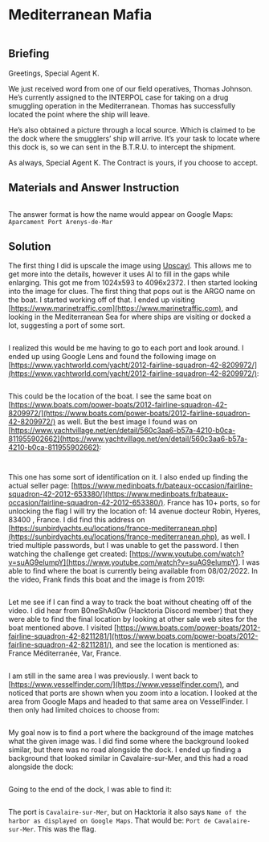 # Mediterranean Mafia

<figure><img src="../../.gitbook/assets/image (7) (1) (4).png" alt=""><figcaption></figcaption></figure>

## Briefing

Greetings, Special Agent K.

We just received word from one of our field operatives, Thomas Johnson. He’s currently assigned to the INTERPOL case for taking on a drug smuggling operation in the Mediterranean. Thomas has successfully located the point where the ship will leave.

He’s also obtained a picture through a local source. Which is claimed to be the dock where the smugglers’ ship will arrive. It’s your task to locate where this dock is, so we can sent in the B.T.R.U. to intercept the shipment.

As always, Special Agent K. The Contract is yours, if you choose to accept.

## Materials and Answer Instruction

<figure><img src="../../.gitbook/assets/image (9) (3).png" alt=""><figcaption></figcaption></figure>

The answer format is how the name would appear on Google Maps: `Aparcament Port Arenys-de-Mar`

## Solution

The first thing I did is upscale the image using [Upscayl](https://www.upscayl.org/). This allows me to get more into the details, however it uses AI to fill in the gaps while enlarging. This got me from 1024x593 to 4096x2372. I then started looking into the image for clues. The first thing that pops out is the ARGO name on the boat. I started working off of that. I ended up visiting [https://www.marinetraffic.com](https://www.marinetraffic.com), and looking in the Mediterranean Sea for where ships are visiting or docked a lot, suggesting a port of some sort.&#x20;

<figure><img src="../../.gitbook/assets/image (13) (1).png" alt=""><figcaption></figcaption></figure>

I realized this would be me having to go to each port and look around. I ended up using Google Lens and found the following image on [https://www.yachtworld.com/yacht/2012-fairline-squadron-42-8209972/](https://www.yachtworld.com/yacht/2012-fairline-squadron-42-8209972/):

<figure><img src="../../.gitbook/assets/image (1) (1) (5).png" alt=""><figcaption></figcaption></figure>

This could be the location of the boat. I see the same boat on [https://www.boats.com/power-boats/2012-fairline-squadron-42-8209972/](https://www.boats.com/power-boats/2012-fairline-squadron-42-8209972/) as well. But the best image I found was on [https://www.yachtvillage.net/en/detail/560c3aa6-b57a-4210-b0ca-811955902662](https://www.yachtvillage.net/en/detail/560c3aa6-b57a-4210-b0ca-811955902662):

<figure><img src="../../.gitbook/assets/image (3) (6).png" alt=""><figcaption></figcaption></figure>

<figure><img src="../../.gitbook/assets/image (21) (1).png" alt=""><figcaption></figcaption></figure>

This one has some sort of identification on it. I also ended up finding the actual seller page: [https://www.medinboats.fr/bateaux-occasion/fairline-squadron-42-2012-653380/](https://www.medinboats.fr/bateaux-occasion/fairline-squadron-42-2012-653380/). France has 10+ ports, so for unlocking the flag I will try the location of: 14 avenue docteur Robin, Hyeres, 83400 , France. I did find this address on [https://sunbirdyachts.eu/locations/france-mediterranean.php](https://sunbirdyachts.eu/locations/france-mediterranean.php), as well. I tried multiple passwords, but I was unable to get the password. I then watching the challenge get created: [https://www.youtube.com/watch?v=suAG9elumpY](https://www.youtube.com/watch?v=suAG9elumpY). I was able to find where the boat is currently being available from 08/02/2022. In the video, Frank finds this boat and the image is from 2019:&#x20;

<figure><img src="../../.gitbook/assets/image (5) (1) (3) (3).png" alt=""><figcaption></figcaption></figure>

Let me see if I can find a way to track the boat without cheating off of the video. I did hear from B0neShAd0w (Hacktoria Discord member) that they were able to find the final location by looking at other sale web sites for the boat mentioned above. I visited [https://www.boats.com/power-boats/2012-fairline-squadron-42-8211281/](https://www.boats.com/power-boats/2012-fairline-squadron-42-8211281/), and see the location is mentioned as: France Méditerranée, Var, France.&#x20;

<figure><img src="../../.gitbook/assets/image (5) (1) (3).png" alt=""><figcaption></figcaption></figure>

I am still in the same area I was previously. I went back to [https://www.vesselfinder.com/](https://www.vesselfinder.com/), and noticed that ports are shown when you zoom into a location. I looked at the area from Google Maps and headed to that same area on VesselFinder. I then only had limited choices to choose from:

<figure><img src="../../.gitbook/assets/image (22) (4).png" alt=""><figcaption></figcaption></figure>

My goal now is to find a port where the background of the image matches what the given image was. I did find some where the background looked similar, but there was no road alongside the dock. I ended up finding a background that looked similar in Cavalaire-sur-Mer, and this had a road alongside the dock:

<figure><img src="../../.gitbook/assets/image (18) (1).png" alt=""><figcaption></figcaption></figure>

Going to the end of the dock, I was able to find it:

<figure><img src="../../.gitbook/assets/image (20) (1).png" alt=""><figcaption></figcaption></figure>

The port is `Cavalaire-sur-Mer`, but on Hacktoria it also says `Name of the harbor as displayed on Google Maps`. That would be: `Port de Cavalaire-sur-Mer`. This was the flag.

<figure><img src="../../.gitbook/assets/Contract_Card_Mediterranean_Mafia.png" alt=""><figcaption></figcaption></figure>
